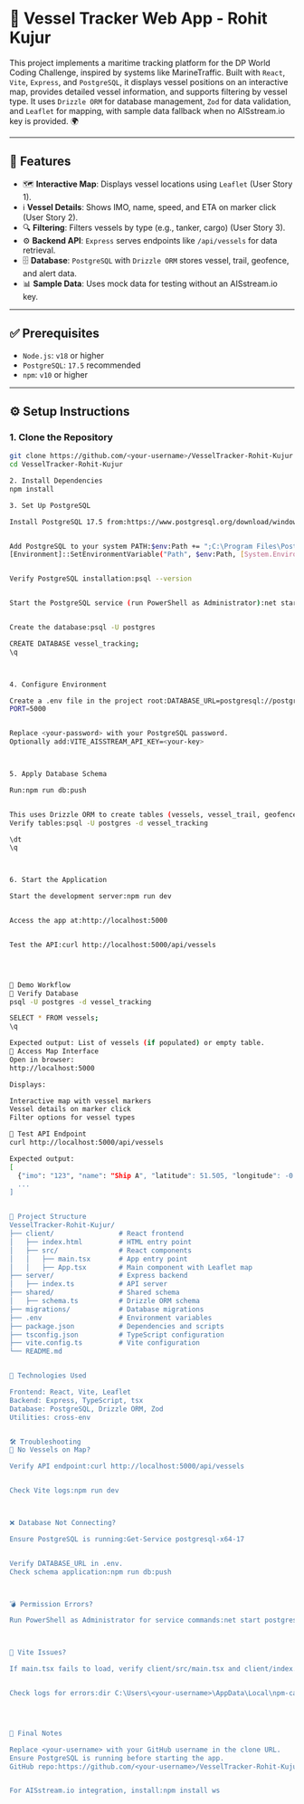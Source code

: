 # 🚢 Vessel Tracker Web App - Rohit Kujur

This project implements a maritime tracking platform for the DP World Coding Challenge, inspired by systems like MarineTraffic. Built with `React`, `Vite`, `Express`, and `PostgreSQL`, it displays vessel positions on an interactive map, provides detailed vessel information, and supports filtering by vessel type. It uses `Drizzle ORM` for database management, `Zod` for data validation, and `Leaflet` for mapping, with sample data fallback when no AISstream.io key is provided. 🌍

---

## 📆 Features

- 🗺️ **Interactive Map**: Displays vessel locations using `Leaflet` (User Story 1).
- ℹ️ **Vessel Details**: Shows IMO, name, speed, and ETA on marker click (User Story 2).
- 🔍 **Filtering**: Filters vessels by type (e.g., tanker, cargo) (User Story 3).
- ⚙️ **Backend API**: `Express` serves endpoints like `/api/vessels` for data retrieval.
- 🗄️ **Database**: `PostgreSQL` with `Drizzle ORM` stores vessel, trail, geofence, and alert data.
- 📊 **Sample Data**: Uses mock data for testing without an AISstream.io key.

---

## ✅ Prerequisites

- `Node.js`: `v18` or higher
- `PostgreSQL`: `17.5` recommended
- `npm`: `v10` or higher

---

## ⚙️ Setup Instructions

### 1. Clone the Repository

```bash
git clone https://github.com/<your-username>/VesselTracker-Rohit-Kujur.git
cd VesselTracker-Rohit-Kujur

2. Install Dependencies
npm install

3. Set Up PostgreSQL

Install PostgreSQL 17.5 from:https://www.postgresql.org/download/windows/


Add PostgreSQL to your system PATH:$env:Path += ";C:\Program Files\PostgreSQL\17\bin"
[Environment]::SetEnvironmentVariable("Path", $env:Path, [System.EnvironmentVariableTarget]::User)


Verify PostgreSQL installation:psql --version


Start the PostgreSQL service (run PowerShell as Administrator):net start postgresql-x64-17


Create the database:psql -U postgres

CREATE DATABASE vessel_tracking;
\q



4. Configure Environment

Create a .env file in the project root:DATABASE_URL=postgresql://postgres:<your-password>@localhost:5432/vessel_tracking
PORT=5000


Replace <your-password> with your PostgreSQL password.
Optionally add:VITE_AISSTREAM_API_KEY=<your-key>



5. Apply Database Schema

Run:npm run db:push


This uses Drizzle ORM to create tables (vessels, vessel_trail, geofences, alerts).
Verify tables:psql -U postgres -d vessel_tracking

\dt
\q



6. Start the Application

Start the development server:npm run dev


Access the app at:http://localhost:5000


Test the API:curl http://localhost:5000/api/vessels




🧪 Demo Workflow
🔹 Verify Database
psql -U postgres -d vessel_tracking

SELECT * FROM vessels;
\q

Expected output: List of vessels (if populated) or empty table.
🔹 Access Map Interface
Open in browser:
http://localhost:5000

Displays:

Interactive map with vessel markers
Vessel details on marker click
Filter options for vessel types

🔹 Test API Endpoint
curl http://localhost:5000/api/vessels

Expected output:
[
  {"imo": "123", "name": "Ship A", "latitude": 51.505, "longitude": -0.09, "speed": 10, "eta": "2025-07-18T12:00:00Z"},
  ...
]


📂 Project Structure
VesselTracker-Rohit-Kujur/
├── client/                # React frontend
│   ├── index.html         # HTML entry point
│   ├── src/               # React components
│   │   ├── main.tsx       # App entry point
│   │   ├── App.tsx        # Main component with Leaflet map
├── server/                # Express backend
│   ├── index.ts           # API server
├── shared/                # Shared schema
│   ├── schema.ts          # Drizzle ORM schema
├── migrations/            # Database migrations
├── .env                   # Environment variables
├── package.json           # Dependencies and scripts
├── tsconfig.json          # TypeScript configuration
├── vite.config.ts         # Vite configuration
└── README.md


🧰 Technologies Used

Frontend: React, Vite, Leaflet
Backend: Express, TypeScript, tsx
Database: PostgreSQL, Drizzle ORM, Zod
Utilities: cross-env


🛠 Troubleshooting
🚧 No Vessels on Map?

Verify API endpoint:curl http://localhost:5000/api/vessels


Check Vite logs:npm run dev



❌ Database Not Connecting?

Ensure PostgreSQL is running:Get-Service postgresql-x64-17


Verify DATABASE_URL in .env.
Check schema application:npm run db:push



💣 Permission Errors?

Run PowerShell as Administrator for service commands:net start postgresql-x64-17



🧹 Vite Issues?

If main.tsx fails to load, verify client/src/main.tsx and client/index.html. Test Vite independently:npx vite


Check logs for errors:dir C:\Users\<your-username>\AppData\Local\npm-cache\_logs




🙌 Final Notes

Replace <your-username> with your GitHub username in the clone URL.
Ensure PostgreSQL is running before starting the app.
GitHub repo:https://github.com/<your-username>/VesselTracker-Rohit-Kujur


For AISstream.io integration, install:npm install ws




